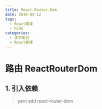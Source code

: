 ```yaml
---
title: React-Router-Dom
date: 2019-05-12
tags:
  - React慕课
  - hide
categories:
  - 读书笔记
  - React慕课
---
```


# 路由 ReactRouterDom

## 1. 引入依赖

> yarn add react-router-dom

